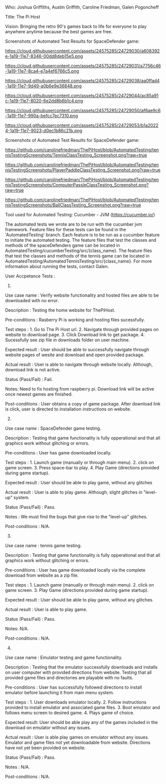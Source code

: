 Who: Joshua Griffiths, Austin Griffith, Caroline Friedman, Galen Pogoncheff

Title: The Pi Host

Vision: Bringing the retro 90's games back to life for everyone to play anywhere anytime because the best games are free.


Screenshots of Automated Test Results for SpaceDefender game:

https://cloud.githubusercontent.com/assets/24575285/24729030/a608392e-1a19-11e7-8346-00dd8deb15e5.png

https://cloud.githubusercontent.com/assets/24575285/24729031/a7756c46-1a19-11e7-8ca4-e7a4ef6766c5.png

https://cloud.githubusercontent.com/assets/24575285/24729038/aa0ffad4-1a19-11e7-9d49-a0b6e9e36848.png

https://cloud.githubusercontent.com/assets/24575285/24729044/ac85a91c-1a19-11e7-8020-6e2dd8b6b1c4.png

https://cloud.githubusercontent.com/assets/24575285/24729050/af6ae9c6-1a19-11e7-990a-befcc7ec7310.png

https://cloud.githubusercontent.com/assets/24575285/24729053/b1a20224-1a19-11e7-9023-d0ec1b86c21b.png

Screenshots of Automated Test Results for SpaceDefender game:

https://github.com/carolinefriedman/ThePiHost/blob/AutomatedTesting/tennisTestingScreenshots/TennisClassTesting_Screenshot.png?raw=true

https://github.com/carolinefriedman/ThePiHost/blob/AutomatedTesting/tennisTestingScreenshots/PlayerPaddleClassTesting_Screenshot.png?raw=true

https://github.com/carolinefriedman/ThePiHost/blob/AutomatedTesting/tennisTestingScreenshots/ComputerPassleClassTesting_Screenshot.png?raw=true

https://github.com/carolinefriedman/ThePiHost/blob/AutomatedTesting/tennisTestingScreenshots/BallClassTesting_Screenshot.png?raw=true


Tool used for Automated Testing: Cucumber - JVM (https://cucumber.io/)
    
  The automated tests we wrote are to be run with the cucumber jvm framework.  Feature files for these tests can be found in the 'AutomatedTesting' branch.  Each feature is to be run as a cucumber feature to initiate the automated testing.  The feature files that test the classes and methods of the spaceDefenders game can be located in AutomatedTesting/cucumberTesting/src/{class_name}.  The feature files that test the classes and methods of the tennis game can be located in AutomatedTesting/AutomatedTennisTesting/src/{class_name}.  For more information about running the tests, contact Galen.


User Accpetance Tests :

1)
Use case name :
    Verify website functionality and hosted files are able to be downloaded with no error.
    
Description :
    Testing the home website for ThePiHost.
    
Pre-conditions :
    Rasberry Pi is working and hosting files sucessfully.
    
Test steps :
    1. Go to The Pi Host url.
    2. Navigate through provided pages on website to download page.
    3. Click Download link to get package.
    4. Sucessfully see zip file in downloads folder on user machine.
    
Expected result :
    User should be able to successfully navigate through website pages of wesite and download and open provided package.
    
Actual result :
    User is able to navigate through website locally. Although, download link is not active.
    
Status (Pass/Fail) :
    Fail.
    
Notes:
    Need to fix hosting from raspberry pi.
    Download link will be active once newest games are finished.
    
Post-conditions :
    User obtains a copy of game package.
    After download link is click, user is directed to installation instructions on website.
   
   
2)
Use case name :
    SpaceDefender game testing.
    
Description :
    Testing that game functionality is fully opperational and that all graphics work without glitching or errors.
    
Pre-conditions :
    User has game downloaded locally.
    
Test steps :
    1. Launch game (manually or through main menu).
    2. click on game screen.
    3. Press space-bar to play.
    4. Play Game (directions provided during game startup).
    
Expected result :
    User should be able to play game, without any glitches
    
Actual result :
    User is able to play game.  Although, slight glitches in "level-up" system.
    
Status (Pass/Fail) :
    Pass.
    
Notes :
    We must find the bugs that give rise to the "level-up" glitches.
    
Post-conditions :
    N/A.
    
3)
Use case name :
    tennis game testing.
    
Description :
    Testing that game functionality is fully opperational and that all graphics work without glitching or errors.
    
Pre-conditions :
    User has game downloaded locally via the complete download from website as a zip file.
    
Test steps :
    1. Launch game (manually or through main menu).
    2. click on game screen.
    3. Play Game (directions provided during game startup).
    
Expected result :
    User should be able to play game, without any glitches.
    
Actual result :
    User is able to play game.
    
Status (Pass/Fail) :
    Pass.
    
Notes:
    N/A.
    
Post-conditions :
    N/A.
    
    
4)
Use case name :
    Emulator testing and game functionality.
    
Description :
    Testing that the emulator successfully downloads and installs on user computer with provided directions from website.  Testing that all provided game files and directories are playable with no faults.
    
Pre-conditions :
    User has successfully followed directions to install emulator before launching it from main menu system.
    
Test steps :
    1. User downloads emulator locally.
    2. Follow instructions provided to install emulator and associated game files.
    3. Boot emulator and follows menu screen to desired game.
    4. Plays game of choice.
    
Expected result:
    User should be able play any of the games included in the download on emulator without any issues.
    
Actual result :
    User is able play games on emulator without any issues.
    Emulator and game files not yet downloadable from website.
    Directions have not yet been provided on website.
    
Status (Pass/Fail) :
    Pass.
    
Notes :
    N/A.
    
Post-conditions :
    N/A.
